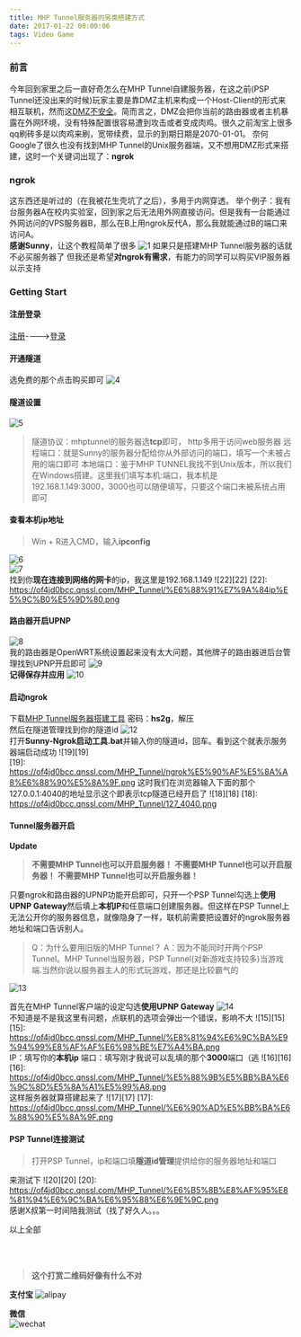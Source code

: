 ```yaml
---
title: MHP Tunnel服务器的另类搭建方式
date: 2017-01-22 00:00:06
tags: Video Game
---
```


### 前言
今年回到家里之后一直好奇怎么在MHP Tunnel自建服务器，在这之前(PSP Tunnel还没出来的时候)玩家主要是靠DMZ主机来构成一个Host-Client的形式来相互联机，然而这[DMZ不安全][0]。简而言之，DMZ会把你当前的路由器或者主机暴露在外网环境，没有特殊配置很容易遭到攻击或者变成肉鸡。很久之前淘宝上很多qq刷砖多是以肉鸡来刷，宽带续费，显示的到期日期是2070-01-01。
奈何Google了很久也没有找到MHP Tunnel的Unix服务器端，又不想用DMZ形式来搭建，这时一个关键词出现了：**ngrok**
<br>

<!--more-->

### ngrok
这东西还是听过的（在我被花生壳坑了之后），多用于内网穿透。
举个例子：我有台服务器A在校内实验室，回到家之后无法用外网直接访问。但是我有一台能通过外网访问的VPS服务器B，那么在B上用ngrok反代A，那么我就能通过B的端口来访问A。
<br>
**感谢Sunny**，让这个教程简单了很多
![1][1]
如果只是搭建MHP Tunnel服务器的话就不必买服务器了
但我还是希望**对ngrok有需求**，有能力的同学可以购买VIP服务器以示支持
<br>

### Getting Start

#### 注册登录
[注册][2]---->[登录][3]
 <br>
 
#### 开通隧道
 选免费的那个点击购买即可
 ![4][4]
 <br>
 
#### 隧道设置
![5][5]

> 隧道协议：mhptunnel的服务器选**tcp**即可， http多用于访问web服务器
 远程端口：就是Sunny的服务器分配给你从外部访问的端口，填写一个未被占用的端口即可
 本地端口：鉴于MHP TUNNEL我找不到Unix版本，所以我们在Windows搭建。这里我们填写本机:端口，我本机是192.168.1.149:3000，3000也可以随便填写，只要这个端口未被系统占用即可
 
 #### 查看本机ip地址
> Win + R进入CMD，输入**ipconfig**

![6][6]
<br>
![7][7]
<br>
找到你**现在连接到网络的网卡**的ip，我这里是192.168.1.149
![22][22]
[22]: https://of4jd0bcc.qnssl.com/MHP_Tunnel/%E6%88%91%E7%9A%84ip%E5%9C%B0%E5%9D%80.png
<br>

#### 路由器开启UPNP
![8][8]
<br>
我的路由器是OpenWRT系统设置起来没有太大问题，其他牌子的路由器进后台管理找到UPNP开启即可
![9][9]
<br>
**记得保存并应用**
![10][10]
<br>

#### 启动ngrok
下载[MHP Tunnel服务器搭建工具][11] 密码：**hs2g**，解压
<br>
然后在隧道管理找到你的隧道id
![12][12]
<br>
打开**Sunny-Ngrok启动工具.bat**并输入你的隧道id，回车。看到这个就表示服务器端启动成功
![19][19]
<br>
[19]: https://of4jd0bcc.qnssl.com/MHP_Tunnel/ngrok%E5%90%AF%E5%8A%A8%E6%88%90%E5%8A%9F.png
这时我们在浏览器输入下面的那个127.0.0.1:4040的地址显示这个即表示tcp隧道已经开启了
![18][18]
[18]: https://of4jd0bcc.qnssl.com/MHP_Tunnel/127_4040.png
<br>

#### Tunnel服务器开启
**Update**
> **不需要MHP Tunnel也可以开启服务器！**
  **不需要MHP Tunnel也可以开启服务器！**
  **不需要MHP Tunnel也可以开启服务器！**

只要ngrok和路由器的UPNP功能开启即可，只开一个PSP Tunnel勾选上**使用UPNP Gateway**然后填上**本机IP**和任意端口创建服务器。但这样在PSP Tunnel上无法公开你的服务器信息，就像隐身了一样，联机前需要把设置好的ngrok服务器地址和端口告诉别人。


> Q：为什么要用旧版的MHP Tunnel？
  A：因为不能同时开两个PSP Tunnel。MHP Tunnel当服务器，PSP Tunnel(对新游戏支持较多)当游戏端.当然你说以服务器主人的形式玩游戏，那还是比较霸气的
  
  ![13][13]
  <br>

首先在MHP Tunnel客户端的设定勾选**使用UPNP Gateway**
![14][14]
<br>
不知道是不是我这里有问题，点联机的选项会弹出一个错误，影响不大
![15][15]
[15]: https://of4jd0bcc.qnssl.com/MHP_Tunnel/%E8%81%94%E6%9C%BA%E9%94%99%E8%AF%AF%E6%98%BE%E7%A4%BA.png
<br>
IP：填写你的**本机ip**
端口：填写刚才我说可以乱填的那个**3000**端口（逃
![16][16]
[16]: https://of4jd0bcc.qnssl.com/MHP_Tunnel/%E5%88%9B%E5%BB%BA%E6%9C%8D%E5%8A%A1%E5%99%A8.png
<br>
这样服务器就算搭建起来了
![17][17]
[17]: https://of4jd0bcc.qnssl.com/MHP_Tunnel/%E6%90%AD%E5%BB%BA%E6%88%90%E5%8A%9F.png
<br>

#### PSP Tunnel连接测试
> 打开PSP Tunnel，ip和端口填**隧道id管理**提供给你的服务器地址和端口

来测试下
![20][20]
[20]: https://of4jd0bcc.qnssl.com/MHP_Tunnel/%E6%B5%8B%E8%AF%95%E8%81%94%E6%9C%BA%E6%95%88%E6%9E%9C.png
<br>
感谢X叔第一时间陪我测试（找了好久人。。。

以上全部

<br><br>
> **这个打赏二维码好像有什么不对**

**支付宝** 
  ![alipay][99]

**微信**  
  ![wechat][100]


  [99]: https://of4jd0bcc.qnssl.com/Blog/%E6%89%93%E8%B5%8F/alipay/shakalaka_ailipay.gif?imageView2/1/w/200/h/200
  [100]: https://of4jd0bcc.qnssl.com/Blog/%E6%89%93%E8%B5%8F/wechat/girl_wechat.gif?imageView2/1/w/200/h/200

[0]: [https://zhidao.baidu.com/question/573928865.html]
[1]: https://of4jd0bcc.qnssl.com/MHP_Tunnel/%E6%84%9F%E8%B0%A2Sunny.png
[2]: https://www.ngrok.cc/login/register
[3]: https://www.ngrok.cc/login
[4]: https://of4jd0bcc.qnssl.com/MHP_Tunnel/%E5%BC%80%E9%80%9A%E9%9A%A7%E9%81%93.png
[5]: https://of4jd0bcc.qnssl.com/MHP_Tunnel/%E9%9A%A7%E9%81%93%E8%AE%BE%E7%BD%AE.png 
[6]: https://of4jd0bcc.qnssl.com/MHP_Tunnel/win_R.png 
[7]: https://of4jd0bcc.qnssl.com/MHP_Tunnel/%E6%9F%A5%E7%9C%8B%E6%9C%AC%E6%9C%BAip%E5%9C%B0%E5%9D%80.png
[8]: https://of4jd0bcc.qnssl.com/MHP_Tunnel/%E6%89%BE%E5%88%B0UPNP.png
[9]: https://of4jd0bcc.qnssl.com/MHP_Tunnel/%E5%BC%80%E5%90%AFUPNP.png
[10]: https://of4jd0bcc.qnssl.com/MHP_Tunnel/%E4%BF%9D%E5%AD%98%E5%B9%B6%E5%BA%94%E7%94%A8UPNP.png
[11]: http://pan.baidu.com/s/1c29oU9E 
[12]: https://of4jd0bcc.qnssl.com/MHP_Tunnel/client_id.png
[13]: https://of4jd0bcc.qnssl.com/MHP_Tunnel/%E9%9C%B8%E6%B0%94%E7%99%BB%E5%BD%95.png
[14]: https://of4jd0bcc.qnssl.com/MHP_Tunnel/mhp_tunnel%E5%BC%80%E5%90%AFUPNP.png